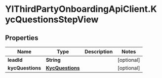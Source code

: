# YlThirdPartyOnboardingApiClient.KycQuestionsStepView

## Properties

Name | Type | Description | Notes
------------ | ------------- | ------------- | -------------
**leadId** | **String** |  | [optional] 
**kycQuestions** | [**KycQuestions**](KycQuestions.md) |  | [optional] 


